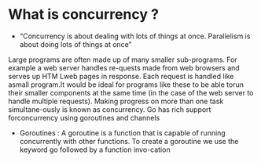 
# What is concurrency ?

- “Concurrency is about dealing with lots of things at once. Parallelism is about doing lots of things at once” 

Large   programs   are   often   made   up   of   many   smaller sub-programs. 
For   example  a   web  server   handles  re-quests made from web browsers and serves up HTM Lweb pages in response. 
Each request is handled like asmall program.It would be ideal for programs like these to be able torun their smaller 
components at the same time (in the case   of   the   web   server   to   handle   multiple   requests).
Making   progress   on   more   than   one   task   simultane-ously is known as concurrency. 
Go has rich support forconcurrency using goroutines and channels


- Goroutines : A  goroutine   is   a   function   that   is   capable   of   running concurrently   with   other   functions.   To  create  a   goroutine we use the keyword go followed by a function invo-cation
